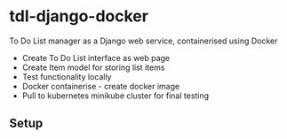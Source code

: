 # tdl-django-docker
To Do List manager as a Django web service, containerised using Docker
 - Create To Do List interface as web page
 - Create Item model for storing list items
 - Test functionality locally
 - Docker containerise - create docker image
 - Pull to kubernetes minikube cluster for final testing

## Setup
